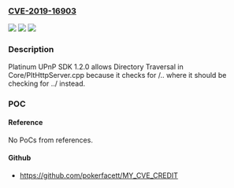 ### [CVE-2019-16903](https://cve.mitre.org/cgi-bin/cvename.cgi?name=CVE-2019-16903)
![](https://img.shields.io/static/v1?label=Product&message=n%2Fa&color=blue)
![](https://img.shields.io/static/v1?label=Version&message=n%2Fa&color=blue)
![](https://img.shields.io/static/v1?label=Vulnerability&message=n%2Fa&color=brighgreen)

### Description

Platinum UPnP SDK 1.2.0 allows Directory Traversal in Core/PltHttpServer.cpp because it checks for /.. where it should be checking for ../ instead.

### POC

#### Reference
No PoCs from references.

#### Github
- https://github.com/pokerfacett/MY_CVE_CREDIT

